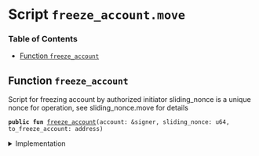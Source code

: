 
<a name="SCRIPT"></a>

# Script `freeze_account.move`

### Table of Contents

-  [Function `freeze_account`](#SCRIPT_freeze_account)



<a name="SCRIPT_freeze_account"></a>

## Function `freeze_account`

Script for freezing account by authorized initiator
sliding_nonce is a unique nonce for operation, see sliding_nonce.move for details


<pre><code><b>public</b> <b>fun</b> <a href="#SCRIPT_freeze_account">freeze_account</a>(account: &signer, sliding_nonce: u64, to_freeze_account: address)
</code></pre>



<details>
<summary>Implementation</summary>


<pre><code><b>fun</b> <a href="#SCRIPT_freeze_account">freeze_account</a>(account: &signer, sliding_nonce: u64, to_freeze_account: address) {
    <a href="../../modules/doc/SlidingNonce.md#0x1_SlidingNonce_record_nonce_or_abort">SlidingNonce::record_nonce_or_abort</a>(account, sliding_nonce);
    <a href="../../modules/doc/LibraAccount.md#0x1_LibraAccount_freeze_account">LibraAccount::freeze_account</a>(account, to_freeze_account);
}
</code></pre>



</details>
